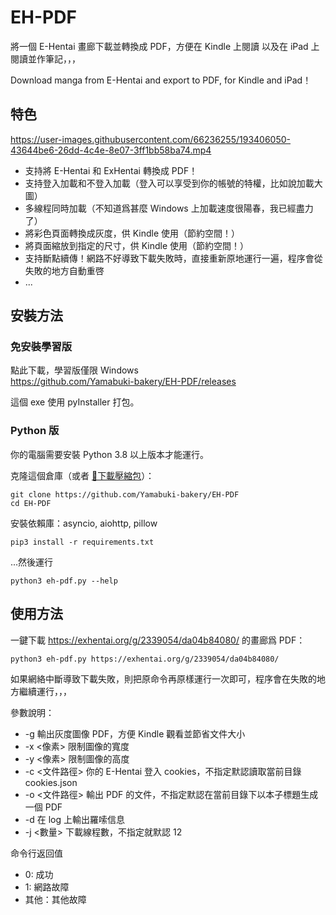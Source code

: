 # EH-PDF

將一個 E-Hentai 畫廊下載並轉換成 PDF，方便在 Kindle 上閱讀
以及在 iPad 上閱讀並作筆記，，，

Download manga from E-Hentai and export to PDF, for Kindle and iPad！

## 特色

https://user-images.githubusercontent.com/66236255/193406050-43644be6-26dd-4c4e-8e07-3ff1bb58ba74.mp4

 * 支持將 E-Hentai 和 ExHentai 轉換成 PDF！
 * 支持登入加載和不登入加載（登入可以享受到你的帳號的特權，比如說加載大圖）
 * 多線程同時加載（不知道爲甚麼 Windows 上加載速度很陽春，我已經盡力了）
 * 將彩色頁面轉換成灰度，供 Kindle 使用（節約空間！）
 * 將頁面縮放到指定的尺寸，供 Kindle 使用（節約空間！）
 * 支持斷點續傳！網路不好導致下載失敗時，直接重新原地運行一遍，程序會從失敗的地方自動重啓
 * ...

## 安裝方法

### 免安裝學習版

點此下載，學習版僅限 Windows  
https://github.com/Yamabuki-bakery/EH-PDF/releases

這個 exe 使用 pyInstaller 打包。

### Python 版

你的電腦需要安裝 Python 3.8 以上版本才能運行。

克隆這個倉庫（或者 [🔗下載壓縮包](https://github.com/Yamabuki-bakery/EH-PDF/archive/refs/heads/master.zip)）：

```shell
git clone https://github.com/Yamabuki-bakery/EH-PDF
cd EH-PDF
```

安裝依賴庫：asyncio, aiohttp, pillow

```shell
pip3 install -r requirements.txt
```

...然後運行

```shell
python3 eh-pdf.py --help
```

## 使用方法

一鍵下載 https://exhentai.org/g/2339054/da04b84080/ 的畫廊爲 PDF：
```shell
python3 eh-pdf.py https://exhentai.org/g/2339054/da04b84080/
```

如果網絡中斷導致下載失敗，則把原命令再原樣運行一次即可，程序會在失敗的地方繼續運行，，，

參數說明：

 * -g 輸出灰度圖像 PDF，方便 Kindle 觀看並節省文件大小
 * -x <像素> 限制圖像的寬度 
 * -y <像素> 限制圖像的高度
 * -c <文件路徑> 你的 E-Hentai 登入 cookies，不指定默認讀取當前目錄 cookies.json
 * -o <文件路徑> 輸出 PDF 的文件，不指定默認在當前目錄下以本子標題生成一個 PDF
 * -d 在 log 上輸出羅嗦信息
 * -j <數量> 下載線程數，不指定就默認 12

命令行返回值

 * 0: 成功
 * 1: 網路故障
 * 其他：其他故障

